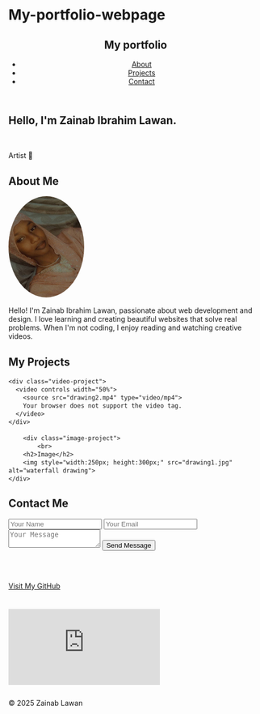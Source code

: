 # My-portfolio-webpage
<!DOCTYPE html>
<html lang="en">
<head>
  <meta charset="UTF-8" />
  <meta name="viewport" content="width=device-width, initial-scale=1.0"/>
  <title>Zainab's Portfolio</title>
  <link rel="stylesheet" href="style.css"/>
</head>
<body>
  <header>
    <nav>
      <h1>My portfolio</h1>
      <ul>
        <li><a href="#about">About</a></li>
        <li><a href="#projects">Projects</a></li>
        <li><a href="#contact">Contact</a></li>
      </ul>
    </nav>
  </header>

  <section class="hero">
    <h2>Hello, I'm Zainab Ibrahim Lawan.</h2>
    <br>
    <p>Artist 🎨</p>
  </section>
<div class="about-container">
      
  <section id="about" class="about">
    <h2>About Me</h2>
    <img src="xeexee.jpg" alt="Zainab's photo" style="border-radius: 50%;width:150px; height:200px"/>
      <p>Hello! I'm Zainab Ibrahim Lawan, passionate about web development and design. I love learning and creating beautiful websites that solve real problems. When I'm not coding, I enjoy reading and watching creative videos.</p>
    </div>
  </section>

  <section id="projects" class="projects">
    <h2>My Projects</h2>
    
    <div class="video-project">
      <video controls width="50%">
        <source src="drawing2.mp4" type="video/mp4">
        Your browser does not support the video tag.
      </video>
    </div>
      
        <div class="image-project">
            <br>
        <h2>Image</h2>
        <img style="width:250px; height:300px;" src="drawing1.jpg" alt="waterfall drawing">
    </div>
   
  </section>

  <section id="contact" class="contact">
    <h2>Contact Me</h2>
    <form id="contactForm">
      <input type="text" id="name" placeholder="Your Name" required />
      <input type="email" id="email" placeholder="Your Email" required />
      <textarea id="message" placeholder="Your Message" required></textarea>
      <button style="margin-bottom:30px;"type="submit" class="btn">Send Message</button>
    </form>
    <br>
    <p id="formStatus"></p>
    <a href="https://github.com/yourusername">
      Visit My GitHub</a>
      <br><br>
      <iframe  style="border:0; margin-top:20px;
    margin-bottom:10px; width:250; height:200; loading:lazy;" src="https://www.google.com/maps/embed?pb=!1m18!1m12!1m3!1d3975.927123624878!2d8.527983474259946!3d9.057951290999259!2m3!1f0!2f0!3f0!3m2!1i1024!2i768!4f13.1!3m3!1m2!1s0x1053731bd52d113f%3A0x6f03d313e57b7a92!2sYusuf%20Maitama%20Sule%20University!5e0!3m2!1sen!2sng!4v1681039080466!5m2!1sen!2sng"  referrerpolicy="no-referrer-when-downgrade">
      </iframe>
  </section>

  <footer>
    <p>&copy; 2025 Zainab Lawan</p>
  </footer>

</body>
</html>
